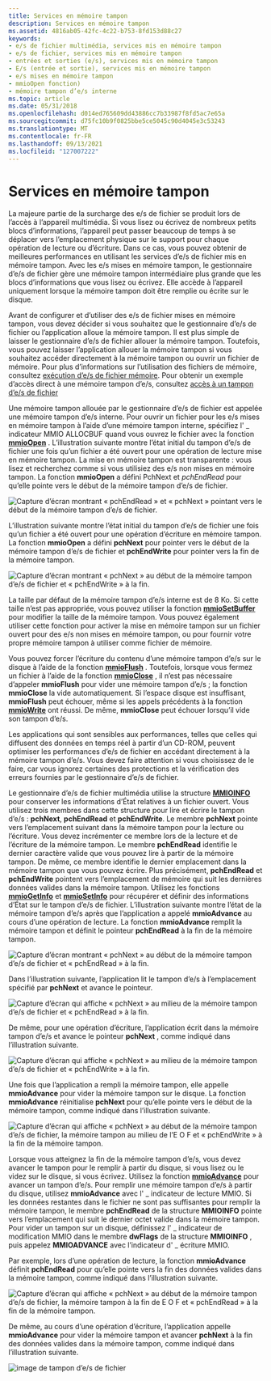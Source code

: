 ```yaml
---
title: Services en mémoire tampon
description: Services en mémoire tampon
ms.assetid: 4816ab05-42fc-4c22-b753-8fd153d88c27
keywords:
- e/s de fichier multimédia, services mis en mémoire tampon
- e/s de fichier, services mis en mémoire tampon
- entrées et sorties (e/s), services mis en mémoire tampon
- E/s (entrée et sortie), services mis en mémoire tampon
- e/s mises en mémoire tampon
- mmioOpen fonction)
- mémoire tampon d’e/s interne
ms.topic: article
ms.date: 05/31/2018
ms.openlocfilehash: d014ed765609dd43886cc7b33987f8fd5ac7e65a
ms.sourcegitcommit: d75fc10b9f0825bbe5ce5045c90d4045e3c53243
ms.translationtype: MT
ms.contentlocale: fr-FR
ms.lasthandoff: 09/13/2021
ms.locfileid: "127007222"
---
```

# <a name="buffered-services"></a>Services en mémoire tampon

La majeure partie de la surcharge des e/s de fichier se produit lors de l’accès à l’appareil multimédia. Si vous lisez ou écrivez de nombreux petits blocs d’informations, l’appareil peut passer beaucoup de temps à se déplacer vers l’emplacement physique sur le support pour chaque opération de lecture ou d’écriture. Dans ce cas, vous pouvez obtenir de meilleures performances en utilisant les services d’e/s de fichier mis en mémoire tampon. Avec les e/s mises en mémoire tampon, le gestionnaire d’e/s de fichier gère une mémoire tampon intermédiaire plus grande que les blocs d’informations que vous lisez ou écrivez. Elle accède à l’appareil uniquement lorsque la mémoire tampon doit être remplie ou écrite sur le disque.

Avant de configurer et d’utiliser des e/s de fichier mises en mémoire tampon, vous devez décider si vous souhaitez que le gestionnaire d’e/s de fichier ou l’application alloue la mémoire tampon. Il est plus simple de laisser le gestionnaire d’e/s de fichier allouer la mémoire tampon. Toutefois, vous pouvez laisser l’application allouer la mémoire tampon si vous souhaitez accéder directement à la mémoire tampon ou ouvrir un fichier de mémoire. Pour plus d’informations sur l’utilisation des fichiers de mémoire, consultez [exécution d’e/s de fichier mémoire](performing-memory-file-i-o.md). Pour obtenir un exemple d’accès direct à une mémoire tampon d’e/s, consultez [accès à un tampon d’e/s de fichier](accessing-a-file-i-o-buffer.md)

Une mémoire tampon allouée par le gestionnaire d’e/s de fichier est appelée une mémoire tampon d’e/s interne. Pour ouvrir un fichier pour les e/s mises en mémoire tampon à l’aide d’une mémoire tampon interne, spécifiez l' \_ indicateur MMIO ALLOCBUF quand vous ouvrez le fichier avec la fonction [**mmioOpen**](/windows/win32/api/mmiscapi/nf-mmiscapi-mmioopen) . L’illustration suivante montre l’état initial du tampon d’e/s de fichier une fois qu’un fichier a été ouvert pour une opération de lecture mise en mémoire tampon. La mise en mémoire tampon est transparente : vous lisez et recherchez comme si vous utilisiez des e/s non mises en mémoire tampon. La fonction **mmioOpen** a défini PchNext et *pchEndRead* pour qu’elle pointe vers le début de la mémoire tampon d’e/s de fichier.

![Capture d’écran montrant « pchEndRead » et « pchNext » pointant vers le début de la mémoire tampon d’e/s de fichier.](images/mmio7.gif)

L’illustration suivante montre l’état initial du tampon d’e/s de fichier une fois qu’un fichier a été ouvert pour une opération d’écriture en mémoire tampon. La fonction **mmioOpen** a défini **pchNext** pour pointer vers le début de la mémoire tampon d’e/s de fichier et **pchEndWrite** pour pointer vers la fin de la mémoire tampon.

![Capture d’écran montrant « pchNext » au début de la mémoire tampon d’e/s de fichier et « pchEndWrite » à la fin.](images/mmio11.gif)

La taille par défaut de la mémoire tampon d’e/s interne est de 8 Ko. Si cette taille n’est pas appropriée, vous pouvez utiliser la fonction [**mmioSetBuffer**](/windows/win32/api/mmiscapi/nf-mmiscapi-mmiosetbuffer) pour modifier la taille de la mémoire tampon. Vous pouvez également utiliser cette fonction pour activer la mise en mémoire tampon sur un fichier ouvert pour des e/s non mises en mémoire tampon, ou pour fournir votre propre mémoire tampon à utiliser comme fichier de mémoire.

Vous pouvez forcer l’écriture du contenu d’une mémoire tampon d’e/s sur le disque à l’aide de la fonction [**mmioFlush**](/windows/win32/api/mmiscapi/nf-mmiscapi-mmioflush) . Toutefois, lorsque vous fermez un fichier à l’aide de la fonction [**mmioClose**](/windows/win32/api/mmiscapi/nf-mmiscapi-mmioclose) , il n’est pas nécessaire d’appeler **mmioFlush** pour vider une mémoire tampon d’e/s ; la fonction **mmioClose** la vide automatiquement. Si l’espace disque est insuffisant, **mmioFlush** peut échouer, même si les appels précédents à la fonction [**mmioWrite**](/windows/win32/api/mmiscapi/nf-mmiscapi-mmiowrite) ont réussi. De même, **mmioClose** peut échouer lorsqu’il vide son tampon d’e/s.

Les applications qui sont sensibles aux performances, telles que celles qui diffusent des données en temps réel à partir d’un CD-ROM, peuvent optimiser les performances d’e/s de fichier en accédant directement à la mémoire tampon d’e/s. Vous devez faire attention si vous choisissez de le faire, car vous ignorez certaines des protections et la vérification des erreurs fournies par le gestionnaire d’e/s de fichier.

Le gestionnaire d’e/s de fichier multimédia utilise la structure [**MMIOINFO**](/previous-versions//dd757322(v=vs.85)) pour conserver les informations d’État relatives à un fichier ouvert. Vous utilisez trois membres dans cette structure pour lire et écrire le tampon d’e/s : **pchNext**, **pchEndRead** et **pchEndWrite**. Le membre **pchNext** pointe vers l’emplacement suivant dans la mémoire tampon pour la lecture ou l’écriture. Vous devez incrémenter ce membre lors de la lecture et de l’écriture de la mémoire tampon. Le membre **pchEndRead** identifie le dernier caractère valide que vous pouvez lire à partir de la mémoire tampon. De même, ce membre identifie le dernier emplacement dans la mémoire tampon que vous pouvez écrire. Plus précisément, **pchEndRead** et **pchEndWrite** pointent vers l’emplacement de mémoire qui suit les dernières données valides dans la mémoire tampon. Utilisez les fonctions [**mmioGetInfo**](/windows/win32/api/mmiscapi/nf-mmiscapi-mmiogetinfo) et [**mmioSetInfo**](/windows/win32/api/mmiscapi/nf-mmiscapi-mmiosetinfo) pour récupérer et définir des informations d’État sur le tampon d’e/s de fichier. L’illustration suivante montre l’état de la mémoire tampon d’e/s après que l’application a appelé **mmioAdvance** au cours d’une opération de lecture. La fonction **mmioAdvance** remplit la mémoire tampon et définit le pointeur **pchEndRead** à la fin de la mémoire tampon.

![Capture d’écran montrant « pchNext » au début de la mémoire tampon d’e/s de fichier et « pchEndRead » à la fin.](images/mmio8.gif)

Dans l’illustration suivante, l’application lit le tampon d’e/s à l’emplacement spécifié par **pchNext** et avance le pointeur.

![Capture d’écran qui affiche « pchNext » au milieu de la mémoire tampon d’e/s de fichier et « pchEndRead » à la fin.](images/mmio9.gif)

De même, pour une opération d’écriture, l’application écrit dans la mémoire tampon d’e/s et avance le pointeur **pchNext** , comme indiqué dans l’illustration suivante.

![Capture d’écran qui affiche « pchNext » au milieu de la mémoire tampon d’e/s de fichier et « pchEndWrite » à la fin.](images/mmio12.gif)

Une fois que l’application a rempli la mémoire tampon, elle appelle **mmioAdvance** pour vider la mémoire tampon sur le disque. La fonction **mmioAdvance** réinitialise **pchNext** pour qu’elle pointe vers le début de la mémoire tampon, comme indiqué dans l’illustration suivante.

![Capture d’écran qui affiche « pchNext » au début de la mémoire tampon d’e/s de fichier, la mémoire tampon au milieu de l’E O F et « pchEndWrite » à la fin de la mémoire tampon.](images/mmio13.gif)

Lorsque vous atteignez la fin de la mémoire tampon d’e/s, vous devez avancer le tampon pour le remplir à partir du disque, si vous lisez ou le videz sur le disque, si vous écrivez. Utilisez la fonction [**mmioAdvance**](/windows/win32/api/mmiscapi/nf-mmiscapi-mmioadvance) pour avancer un tampon d’e/s. Pour remplir une mémoire tampon d’e/s à partir du disque, utilisez **mmioAdvance** avec l' \_ indicateur de lecture MMIO. Si les données restantes dans le fichier ne sont pas suffisantes pour remplir la mémoire tampon, le membre **pchEndRead** de la structure **MMIOINFO** pointe vers l’emplacement qui suit le dernier octet valide dans la mémoire tampon. Pour vider un tampon sur un disque, définissez l' \_ indicateur de modification MMIO dans le membre **dwFlags** de la structure **MMIOINFO** , puis appelez **MMIOADVANCE** avec l’indicateur d' \_ écriture MMIO.

Par exemple, lors d’une opération de lecture, la fonction **mmioAdvance** définit **pchEndRead** pour qu’elle pointe vers la fin des données valides dans la mémoire tampon, comme indiqué dans l’illustration suivante.

![Capture d’écran qui affiche « pchNext » au début de la mémoire tampon d’e/s de fichier, la mémoire tampon à la fin de E O F et « pchEndRead » à la fin de la mémoire tampon.](images/mmio10.gif)

De même, au cours d’une opération d’écriture, l’application appelle **mmioAdvance** pour vider la mémoire tampon et avancer **pchNext** à la fin des données valides dans la mémoire tampon, comme indiqué dans l’illustration suivante.

![image de tampon d’e/s de fichier](images/mmio14.gif)

 

 
